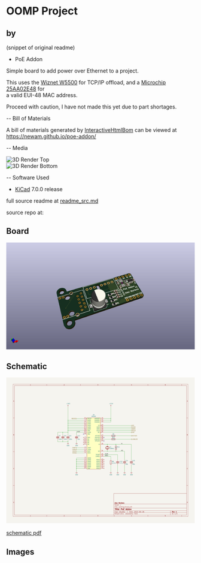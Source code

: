 # OOMP Project  
##   by   
  
(snippet of original readme)  
  
- PoE Addon  
  
Simple board to add power over Ethernet to a project.  
  
This uses the [Wiznet W5500] for TCP/IP offload, and a [Microchip 25AA02E48] for  
a valid EUI-48 MAC address.  
  
Proceed with caution, I have not made this yet due to part shortages.  
  
-- Bill of Materials  
  
A bill of materials generated by [InteractiveHtmlBom] can be viewed at <https://newam.github.io/poe-addon/>  
  
-- Media  
  
![3D Render Top](media/render-bot.png)  
![3D Render Bottom](media/render-top.png)  
  
-- Software Used  
  
- [KiCad](http://kicad.org/) 7.0.0 release  
  
[InteractiveHtmlBom]: https://github.com/openscopeproject/InteractiveHtmlBom/issues  
[Wiznet W5500]: https://www.wiznet.io/product-item/w5500/  
[Microchip 25AA02E48]: http://ww1.microchip.com/downloads/en/devicedoc/22123a.pdf  
  
  full source readme at [readme_src.md](readme_src.md)  
  
source repo at: []()  
## Board  
  
[![working_3d.png](working_3d_600.png)](working_3d.png)  
## Schematic  
  
[![working_schematic.png](working_schematic_600.png)](working_schematic.png)  
  
[schematic pdf](working_schematic.pdf)  
## Images  

